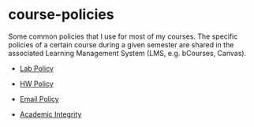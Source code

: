 # course-policies

Some common policies that I use for most of my courses. The specific policies of a certain course during a given semester are shared in the associated Learning Management System (LMS, e.g. bCourses, Canvas).

- [Lab Policy](https://github.com/gastonstat/course-policies/blob/main/policy-lab.md)

- [HW Policy](https://github.com/gastonstat/course-policies/blob/main/policy-hw.md)

- [Email Policy](https://github.com/gastonstat/course-policies/blob/main/policy-email.md)

- [Academic Integrity](https://github.com/gastonstat/course-policies/blob/main/policy-academic-integrity.md)

